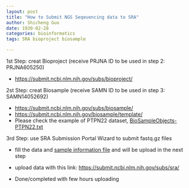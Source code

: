 ```yaml
---
layout: post
title: "How to Submit NGS Seqeuencing data to SRA"
author: Shicheng Guo
date: 1930-02-28
categories: bioinformatics
tags: SRA bioproject biosample

---
```



1st Step: creat Bioproject (receive PRJNA ID to be used in step 2:  PRJNA605250)

* https://submit.ncbi.nlm.nih.gov/subs/bioproject/

2st Step: creat Biosample (receive SAMN ID to be used in step 3: SAMN14052692)

* https://submit.ncbi.nlm.nih.gov/subs/biosample/
* https://submit.ncbi.nlm.nih.gov/biosample/template/
* Please check the example of PTPN22 dataset, [BioSampleObjects-PTPN22.txt](https://raw.githubusercontent.com/Shicheng-Guo/Shicheng-Guo.Github.io/master/documents/BioSampleObjects-PTPN22.txt)

3rd Step: use SRA Submission Portal Wizard to submit fastq.gz files

* fill the data and [sample information file](https://raw.githubusercontent.com/Shicheng-Guo/Shicheng-Guo.Github.io/master/documents/SRA_metadata_acc_biosample_submit-PTNP22.txt) and will be upload in the next step
* upload data with this link: https://submit.ncbi.nlm.nih.gov/subs/sra/

* Done/completed with few hours uploading




